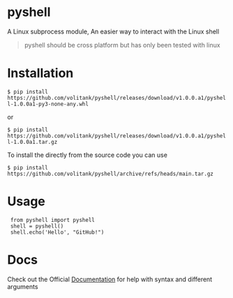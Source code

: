 # pyshell
 A Linux subprocess module, An easier way to interact with the Linux shell
 >pyshell should be cross platform but has only been tested with linux
 
 # Installation
 `$ pip install https://github.com/volitank/pyshell/releases/download/v1.0.0.a1/pyshell-1.0.0a1-py3-none-any.whl`
 
 or
 
 `$ pip install https://github.com/volitank/pyshell/releases/download/v1.0.0.a1/pyshell-1.0.0a1.tar.gz`
 
 To install the directly from the source code you can use 
 
 `$ pip install https://github.com/volitank/pyshell/archive/refs/heads/main.tar.gz`
 
 # Usage
 
     from pyshell import pyshell
     shell = pyshell()
     shell.echo('Hello', "GitHub!")
     
 # Docs
 
Check out the Official [Documentation](https://volitank.com/pyshell/index.html) for help with syntax and different arguments
